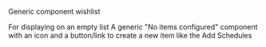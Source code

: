 Generic component wishlist

For displaying on an empty list
    A generic "No items configured" component with an icon and a button/link to create a new item like the Add Schedules


